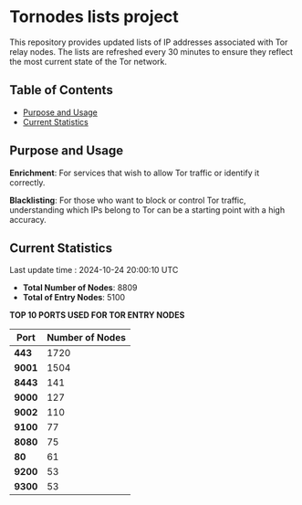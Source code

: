 # Tornodes lists project

This repository provides updated lists of IP addresses associated with Tor relay nodes. The lists are refreshed every 30 minutes to ensure they reflect the most current state of the Tor network.

## Table of Contents

- [Purpose and Usage](#purpose-and-usage)
- [Current Statistics](#current-statistics)


## Purpose and Usage

**Enrichment**: For services that wish to allow Tor traffic or identify it correctly.

**Blacklisting**: For those who want to block or control Tor traffic, understanding which IPs belong to Tor can be a starting point with a high accuracy.

## Current Statistics

Last update time : 2024-10-24 20:00:10 UTC

- **Total Number of Nodes**: 8809
- **Total of Entry Nodes**: 5100

**TOP 10 PORTS USED FOR TOR ENTRY NODES**

| **Port** | **Number of Nodes** |
|------|-----------------|
| **443**   | 1720  |
| **9001**   | 1504  |
| **8443**   | 141  |
| **9000**   | 127  |
| **9002**   | 110  |
| **9100**   | 77  |
| **8080**   | 75  |
| **80**   | 61  |
| **9200**   | 53  |
| **9300**   | 53  |

